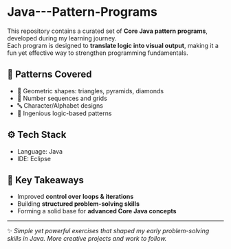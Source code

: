 # Java---Pattern-Programs

This repository contains a curated set of **Core Java pattern programs**, developed during my learning journey.  
Each program is designed to **translate logic into visual output**, making it a fun yet effective way to strengthen programming fundamentals.  

## 📌 Patterns Covered  
- 🔺 Geometric shapes: triangles, pyramids, diamonds  
- 🔢 Number sequences and grids  
- 🔤 Character/Alphabet designs  
- 🎨 Ingenious logic-based patterns  

## ⚙️ Tech Stack  
- Language: Java  
- IDE: Eclipse  

## 📖 Key Takeaways  
- Improved **control over loops & iterations**  
- Building **structured problem-solving skills**  
- Forming a solid base for **advanced Core Java concepts**  

---

✨ *Simple yet powerful exercises that shaped my early problem-solving skills in Java. More creative projects and work to follow.*  

